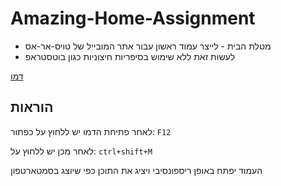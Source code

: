 # Amazing-Home-Assignment

<ul>
<li>מטלת הבית - לייצר עמוד ראשון עבור אתר המובייל של טויס-אר-אס</li>
<li>לעשות זאת ללא שימוש בסיפריות  חיצוניות כגון בוטסטראפ</li>
</ul>

<a href="http://amazing.jude2go.com/">דמו</a>

## הוראות
לאחר פתיחת הדמו יש ללחוץ על כפתור: 
`F12`

לאחר מכן יש ללחוץ על:
`ctrl+shift+M`

העמוד יפתח באופן ריספונסיבי ויציג את התוכן כפי שיוצג בסמטארטפון

